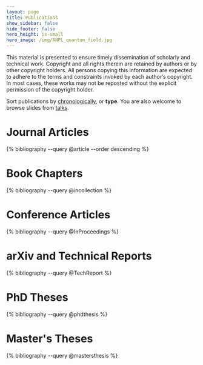 ```yaml
---
layout: page
title: Publications
show_sidebar: false
hide_footer: false
hero_height: is-small
hero_image: /img/ANPL_quantum_field.jpg 
---
```


<style>
.csl-block {
    font-size: 16px;
}
.csl-title, .csl-author, .csl-event, .csl-editor, .csl-venue {
    display: block;
    position: relative;
    font-size: 16px;
}

.csl-title b {
    font-weight: 600;
}

.csl-content {
    display: inline-block;
    vertical-align: top;
    padding-left: 20px;
}

.bibliography {
   list-style-type: none;
}
</style>

 This material is presented to ensure timely dissemination of scholarly and technical work. Copyright and all rights therein are retained by authors or by other copyright holders. All persons copying this information are expected to adhere to the terms and constraints invoked by each author’s copyright. In most cases, these works may not be reposted without the explicit permission of the copyright holder.

Sort publications by [chronologically](https://anpl-technion.github.io/publications/), or <b>type</b>. You are also welcome to browse slides from [talks](https://anpl-technion.github.io/talks).

# Journal Articles
{% bibliography --query @article --order descending %}

# Book Chapters
{% bibliography --query @incollection %}

# Conference Articles
{% bibliography --query @InProceedings %}

# arXiv and Technical Reports
{% bibliography --query @TechReport %}

# PhD Theses
{% bibliography --query @phdthesis %}

# Master's Theses
{% bibliography --query @mastersthesis %}